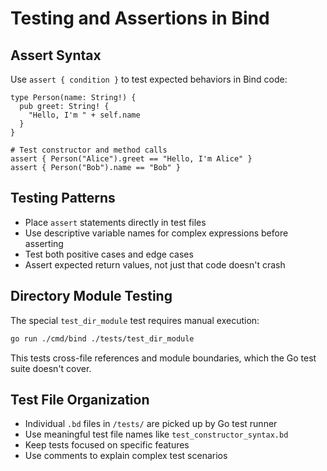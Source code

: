 # Testing and Assertions in Bind

## Assert Syntax
Use `assert { condition }` to test expected behaviors in Bind code:
```bind
type Person(name: String!) {
  pub greet: String! {
    "Hello, I'm " + self.name
  }
}

# Test constructor and method calls
assert { Person("Alice").greet == "Hello, I'm Alice" }
assert { Person("Bob").name == "Bob" }
```

## Testing Patterns
- Place `assert` statements directly in test files
- Use descriptive variable names for complex expressions before asserting
- Test both positive cases and edge cases
- Assert expected return values, not just that code doesn't crash

## Directory Module Testing
The special `test_dir_module` test requires manual execution:
```bash
go run ./cmd/bind ./tests/test_dir_module
```
This tests cross-file references and module boundaries, which the Go test suite doesn't cover.

## Test File Organization
- Individual `.bd` files in `/tests/` are picked up by Go test runner
- Use meaningful test file names like `test_constructor_syntax.bd`
- Keep tests focused on specific features
- Use comments to explain complex test scenarios
